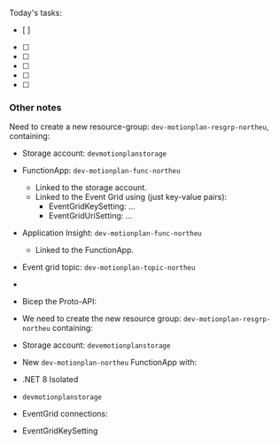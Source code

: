 Today's tasks:
- [ ] 
- [ ] 
- [ ] 
- [ ] 
- [ ] 
- [ ]  


### Other notes
Need to create a new resource-group: `dev-motionplan-resgrp-northeu`, containing:
- Storage account: `devmotionplanstorage`
- FunctionApp: `dev-motionplan-func-northeu`
    - Linked to the storage account.
    - Linked to the Event Grid using (just key-value pairs):
        - EventGridKeySetting: ...
        - EventGridUriSetting: ...
- Application Insight: `dev-motionplan-func-northeu`
    - Linked to the FunctionApp.
- Event grid topic: `dev-motionplan-topic-northeu`
- 



- Bicep the Proto-API:

- We need to create the new resource group: `dev-motionplan-resgrp-northeu` containing:

- Storage account: `devemotionplanstorage`

- New `dev-motionplan-northeu` FunctionApp with:

- .NET 8 Isolated
- `devmotionplanstorage`
- EventGrid connections:

- EventGridKeySetting